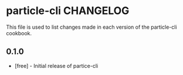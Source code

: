 # particle-cli CHANGELOG

This file is used to list changes made in each version of the particle-cli cookbook.

## 0.1.0
- [free] - Initial release of partice-cli
